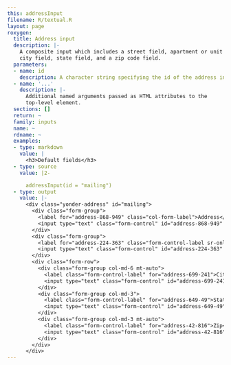 ```yaml
---
this: addressInput
filename: R/textual.R
layout: page
roxygen:
  title: Address input
  description: |-
    A composite input which includes a street field, apartment or unit field,
    city field, state field, and a zip code field.
  parameters:
  - name: id
    description: A character string specifying the id of the address input.
  - name: '...'
    description: |-
      Additional named arguments passed as HTML attributes to the
      top-level element.
  sections: []
  return: ~
  family: inputs
  name: ~
  rdname: ~
  examples:
  - type: markdown
    value: |
      <h3>Default fields</h3>
  - type: source
    value: |2-

      addressInput(id = "mailing")
  - type: output
    value: |-
      <div class="yonder-address" id="mailing">
        <div class="form-group">
          <label for="address-868-949" class="col-form-label">Address</label>
          <input type="text" class="form-control" id="address-868-949" placeholder="Street address, P.O. box"/>
        </div>
        <div class="form-group">
          <label for="address-224-363" class="form-control-label sr-only">Address line 2</label>
          <input type="text" class="form-control" id="address-224-363" placeholder="Apartment, floor, unit"/>
        </div>
        <div class="form-row">
          <div class="form-group col-md-6 mt-auto">
            <label class="form-control-label" for="address-699-241">City</label>
            <input type="text" class="form-control" id="address-699-241"/>
          </div>
          <div class="form-group col-md-3">
            <label class="form-control-label" for="address-649-49">State</label>
            <input type="text" class="form-control" id="address-649-49"/>
          </div>
          <div class="form-group col-md-3 mt-auto">
            <label class="form-control-label" for="address-42-816">Zip</label>
            <input type="text" class="form-control" id="address-42-816"/>
          </div>
        </div>
      </div>
---
```

